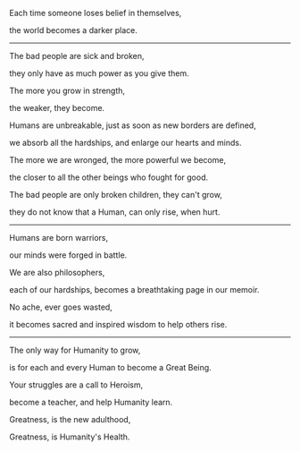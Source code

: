 Each time someone loses belief in themselves,

the world becomes a darker place.

---

The bad people are sick and broken,

they only have as much power as you give them.

The more you grow in strength,

the weaker, they become.

Humans are unbreakable, just as soon as new borders are defined,

we absorb all the hardships, and enlarge our hearts and minds.

The more we are wronged, the more powerful we become,

the closer to all the other beings who fought for good.

The bad people are only broken children, they can't grow,

they do not know that a Human, can only rise, when hurt.

---

Humans are born warriors,

our minds were forged in battle.

We are also philosophers,

each of our hardships, becomes a breathtaking page in our memoir.

No ache, ever goes wasted,

it becomes sacred and inspired wisdom to help others rise.

---

The only way for Humanity to grow,

is for each and every Human to become a Great Being.

Your struggles are a call to Heroism,

become a teacher, and help Humanity learn.

Greatness, is the new adulthood,

Greatness, is Humanity's Health.
